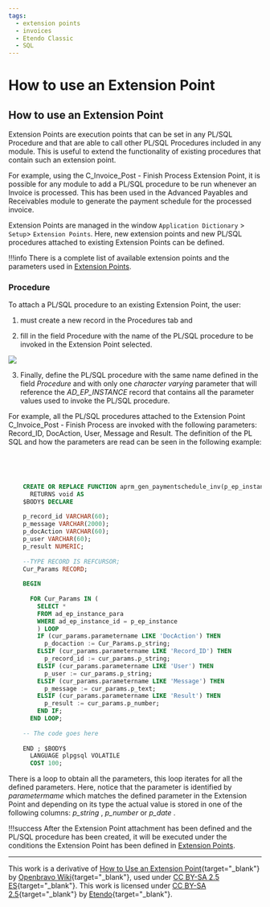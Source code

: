 ```yaml
---
tags: 
  - extension points
  - invoices
  - Etendo Classic
  - SQL
---
```


#  How to use an Extension Point

##  How to use an Extension Point

Extension Points are execution points that can be set in any PL/SQL Procedure
and that are able to call other PL/SQL Procedures included in any module. This
is useful to extend the functionality of existing procedures that contain such
an extension point. 

For example, using the C_Invoice_Post - Finish Process Extension Point, it is possible for any module to add a PL/SQL procedure to be run whenever an Invoice is processed. This has been used in the Advanced Payables and Receivables module to generate the payment schedule for the processed invoice.

Extension Points are managed in the window `Application Dictionary` > `Setup`> `Extension Points`. Here, new extension points and new PL/SQL procedures attached to existing Extension Points can be defined.

!!!info
    There is a complete list of available extension points and the parameters used in [Extension Points](concepts/.ExtensionPoints.md).

###  Procedure

To attach a PL/SQL procedure to an existing Extension Point, the user:

  1) must create a new record in the Procedures tab and

  2) fill in the field Procedure with the name of the PL/SQL procedure to be invoked in the Extension Point selected.

![](/assets/developer-guide/etendo-classic/how-to-guides/how-to-use-an-extension-point.png)

  3) Finally, define the PL/SQL procedure with the same name defined in the field
_Procedure_ and with only one _character varying_ parameter that will
reference the _AD_EP_INSTANCE_ record that contains all the parameter values
used to invoke the PL/SQL procedure. 

For example, all the PL/SQL procedures attached to the Extension Point C_Invoice_Post - Finish Process are invoked with the following parameters: Record_ID, DocAction, User, Message and Result. The definition of the PL SQL and how the parameters are read can be seen in the following example:

```sql
    
    
     
     
    CREATE OR REPLACE FUNCTION aprm_gen_paymentschedule_inv(p_ep_instance character varying)
      RETURNS void AS
    $BODY$ DECLARE 
     
    p_record_id VARCHAR(60);
    p_message VARCHAR(2000);
    p_docAction VARCHAR(60);
    p_user VARCHAR(60);
    p_result NUMERIC;
     
    --TYPE RECORD IS REFCURSOR;
    Cur_Params RECORD;
     
    BEGIN
     
      FOR Cur_Params IN (
        SELECT *
        FROM ad_ep_instance_para
        WHERE ad_ep_instance_id = p_ep_instance
        ) LOOP
        IF (cur_params.parametername LIKE 'DocAction') THEN
          p_docaction := Cur_Params.p_string;
        ELSIF (cur_params.parametername LIKE 'Record_ID') THEN
          p_record_id := cur_params.p_string;
        ELSIF (cur_params.parametername LIKE 'User') THEN
          p_user := cur_params.p_string;
        ELSIF (cur_params.parametername LIKE 'Message') THEN
          p_message := cur_params.p_text;
        ELSIF (cur_params.parametername LIKE 'Result') THEN
          p_result := cur_params.p_number;
        END IF;
      END LOOP;
     
    -- The code goes here
     
    END ; $BODY$
      LANGUAGE plpgsql VOLATILE
      COST 100;
```

There is a loop to obtain all the parameters, this loop iterates for all the
defined parameters. Here, notice that the parameter is identified by
_parametermame_ which matches the defined parameter in the Extension Point and
depending on its type the actual value is stored in one of the following
columns: _p_string_ , _p_number_ or _p_date_ .

!!!success
    After the Extension Point attachment has been defined and the PL/SQL
    procedure has been created, it will be executed under the conditions the
    Extension Point has been defined in [Extension Points](concepts/.ExtensionPoints.md).

---

This work is a derivative of [How to Use an Extension Point](http://wiki.openbravo.com/wiki/How_to_use_an_Extension_Point){target="\_blank"} by [Openbravo Wiki](http://wiki.openbravo.com/wiki/Welcome_to_Openbravo){target="\_blank"}, used under [CC BY-SA 2.5 ES](https://creativecommons.org/licenses/by-sa/2.5/es/){target="\_blank"}. This work is licensed under [CC BY-SA 2.5](https://creativecommons.org/licenses/by-sa/2.5/){target="\_blank"} by [Etendo](https://etendo.software){target="\_blank"}.